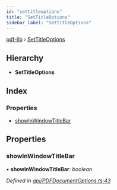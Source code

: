 ```yaml
---
id: "settitleoptions"
title: "SetTitleOptions"
sidebar_label: "SetTitleOptions"
---
```


[pdf-lib](../index.md) › [SetTitleOptions](settitleoptions.md)

## Hierarchy

* **SetTitleOptions**

## Index

### Properties

* [showInWindowTitleBar](settitleoptions.md#showinwindowtitlebar)

## Properties

###  showInWindowTitleBar

• **showInWindowTitleBar**: *boolean*

*Defined in [api/PDFDocumentOptions.ts:43](https://github.com/Hopding/pdf-lib/blob/e10290a/src/api/PDFDocumentOptions.ts#L43)*

